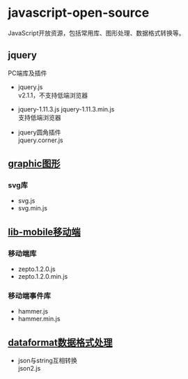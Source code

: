 # javascript-open-source
JavaScript开放资源，包括常用库、图形处理、数据格式转换等。

## jquery
PC端库及插件
- jquery.js
<br>v2.1.1，不支持低端浏览器

- jquery-1.11.3.js jquery-1.11.3.min.js
<br>支持低端浏览器

- jquery圆角插件
<br>jquery.corner.js

## [graphic图形](https://github.com/vee2046/javascript-open-source/tree/master/graphic)
### svg库
  - svg.js
  - svg.min.js

## [lib-mobile移动端](https://github.com/vee2046/javascript-open-source/tree/master/lib-mobile)
### 移动端库
  - zepto.1.2.0.js
  - zepto.1.2.0.min.js

### 移动端事件库
  - hammer.js
  - hammer.min.js

## [dataformat数据格式处理](https://github.com/vee2046/javascript-open-source/tree/master/dataformat)
- json与string互相转换
<br>json2.js

